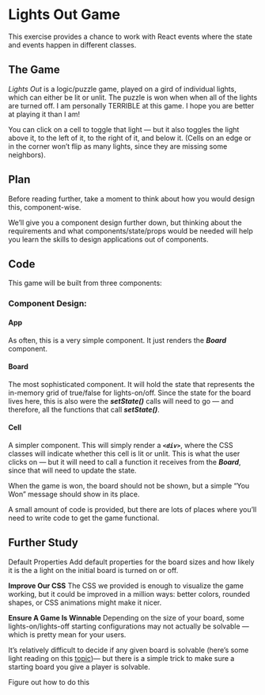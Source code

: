# Lights Out Game
This exercise provides a chance to work with React events where the state and events happen in different classes.

## The Game
_Lights Out_ is a logic/puzzle game, played on a gird of individual lights, which can either be lit or unlit. The puzzle is won when when all of the lights are turned off. I am personally TERRIBLE at this game. I hope you are better at playing it than I am!

You can click on a cell to toggle that light — but it also toggles the light above it, to the left of it, to the right of it, and below it. (Cells on an edge or in the corner won’t flip as many lights, since they are missing some neighbors).

## Plan
Before reading further, take a moment to think about how you would design this, component-wise.

We’ll give you a component design further down, but thinking about the requirements and what components/state/props would be needed will help you learn the skills to design applications out of components.


## Code
This game will be built from three components: 

### Component Design:

#### App
As often, this is a very simple component. It just renders the **_Board_** component.
#### Board
The most sophisticated component. It will hold the state that represents the in-memory grid of true/false for lights-on/off. Since the state for the board lives here, this is also were the **_setState()_** calls will need to go — and therefore, all the functions that call **_setState()_**.
#### Cell
A simpler component. This will simply render a **_`<div>`_**, where the CSS classes will indicate whether this cell is lit or unlit. This is what the user clicks on — but it will need to call a function it receives from the **_Board_**, since that will need to update the state.


When the game is won, the board should not be shown, but a simple “You Won” message should show in its place.

A small amount of code is provided, but there are lots of places where you’ll need to write code to get the game functional.

## Further Study
Default Properties
Add default properties for the board sizes and how likely it is the a light on the initial board is turned on or off.

**Improve Our CSS**
The CSS we provided is enough to visualize the game working, but it could be improved in a million ways: better colors, rounded shapes, or CSS animations might make it nicer.

**Ensure A Game Is Winnable**
Depending on the size of your board, some lights-on/lights-off starting configurations may not actually be solvable — which is pretty mean for your users.

It’s relatively difficult to decide if any given board is solvable (here’s some light reading on this [topic](https://ida.mtholyoke.edu/xmlui/bitstream/handle/10166/693/375.pdf?sequence=1&isAllowed=y))— but there is a simple trick to make sure a starting board you give a player is solvable.

Figure out how to do this